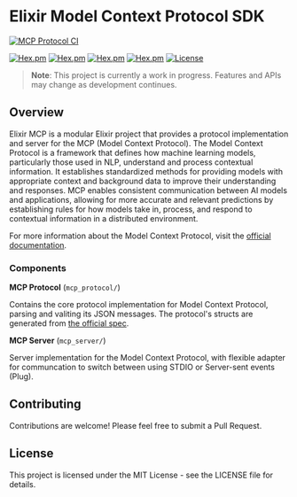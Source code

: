 # Elixir Model Context Protocol SDK

[![MCP Protocol CI](https://github.com/arjan/elixir-mcp/actions/workflows/mcp_protocol.yml/badge.svg)](https://github.com/arjan/elixir-mcp/actions/workflows/mcp_protocol.yml)

[![Hex.pm](https://img.shields.io/hexpm/v/mcp_protocol)](https://hex.pm/packages/mcp_protocol)
[![Hex.pm](https://img.shields.io/hexpm/v/mcp_server)](https://hex.pm/packages/mcp_server)
[![Hex.pm](https://img.shields.io/hexpm/dt/mcp_protocol)](https://hex.pm/packages/mcp_protocol)
[![Hex.pm](https://img.shields.io/hexpm/dt/mcp_server)](https://hex.pm/packages/mcp_server)
[![License](https://img.shields.io/hexpm/l/mcp_protocol)](https://github.com/arjan/elixir-mcp/blob/main/LICENSE)

> **Note**: This project is currently a work in progress. Features and APIs may change as development continues.

## Overview

Elixir MCP is a modular Elixir project that provides a protocol implementation and server for the MCP (Model Context Protocol). The Model Context Protocol is a framework that defines how machine learning models, particularly those used in NLP, understand and process contextual information. It establishes standardized methods for providing models with appropriate context and background data to improve their understanding and responses. MCP enables consistent communication between AI models and applications, allowing for more accurate and relevant predictions by establishing rules for how models take in, process, and respond to contextual information in a distributed environment.

For more information about the Model Context Protocol, visit the [official documentation](https://modelcontextprotocol.io/introduction).

### Components

**MCP Protocol** (`mcp_protocol/`)

Contains the core protocol implementation for Model Context Protocol, parsing and valiting its JSON messages. The protocol's structs are generated from [the official spec](https://github.com/modelcontextprotocol/specification/blob/main/schema/2025-03-26/schema.json).


**MCP Server** (`mcp_server/`)
  
Server implementation for the Model Context Protocol, with flexible adapter for communcation to switch between using STDIO or Server-sent events (Plug).


## Contributing

Contributions are welcome! Please feel free to submit a Pull Request.

## License

This project is licensed under the MIT License - see the LICENSE file for details.
